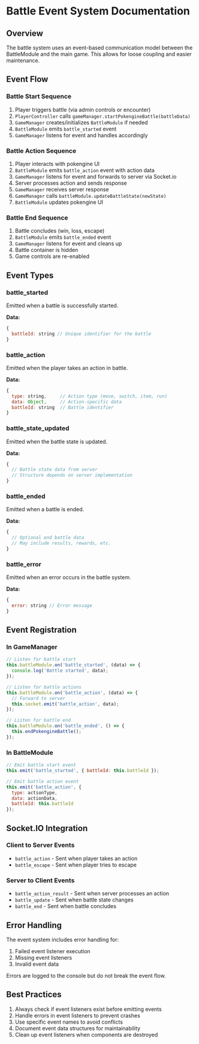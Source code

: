 # Battle Event System Documentation

## Overview
The battle system uses an event-based communication model between the BattleModule and the main game. This allows for loose coupling and easier maintenance.

## Event Flow

### Battle Start Sequence
1. Player triggers battle (via admin controls or encounter)
2. `PlayerController` calls `gameManager.startPokengineBattle(battleData)`
3. `GameManager` creates/initializes `BattleModule` if needed
4. `BattleModule` emits `battle_started` event
5. `GameManager` listens for event and handles accordingly

### Battle Action Sequence
1. Player interacts with pokengine UI
2. `BattleModule` emits `battle_action` event with action data
3. `GameManager` listens for event and forwards to server via Socket.io
4. Server processes action and sends response
5. `GameManager` receives server response
6. `GameManager` calls `battleModule.updateBattleState(newState)`
7. `BattleModule` updates pokengine UI

### Battle End Sequence
1. Battle concludes (win, loss, escape)
2. `BattleModule` emits `battle_ended` event
3. `GameManager` listens for event and cleans up
4. Battle container is hidden
5. Game controls are re-enabled

## Event Types

### battle_started
Emitted when a battle is successfully started.

**Data:**
```javascript
{
  battleId: string // Unique identifier for the battle
}
```

### battle_action
Emitted when the player takes an action in battle.

**Data:**
```javascript
{
  type: string,     // Action type (move, switch, item, run)
  data: Object,     // Action-specific data
  battleId: string  // Battle identifier
}
```

### battle_state_updated
Emitted when the battle state is updated.

**Data:**
```javascript
{
  // Battle state data from server
  // Structure depends on server implementation
}
```

### battle_ended
Emitted when a battle is ended.

**Data:**
```javascript
{
  // Optional end battle data
  // May include results, rewards, etc.
}
```

### battle_error
Emitted when an error occurs in the battle system.

**Data:**
```javascript
{
  error: string // Error message
}
```

## Event Registration

### In GameManager
```javascript
// Listen for battle start
this.battleModule.on('battle_started', (data) => {
  console.log('Battle started', data);
});

// Listen for battle actions
this.battleModule.on('battle_action', (data) => {
  // Forward to server
  this.socket.emit('battle_action', data);
});

// Listen for battle end
this.battleModule.on('battle_ended', () => {
  this.endPokengineBattle();
});
```

### In BattleModule
```javascript
// Emit battle start event
this.emit('battle_started', { battleId: this.battleId });

// Emit battle action event
this.emit('battle_action', {
  type: actionType,
  data: actionData,
  battleId: this.battleId
});
```

## Socket.IO Integration

### Client to Server Events
- `battle_action` - Sent when player takes an action
- `battle_escape` - Sent when player tries to escape

### Server to Client Events
- `battle_action_result` - Sent when server processes an action
- `battle_update` - Sent when battle state changes
- `battle_end` - Sent when battle concludes

## Error Handling

The event system includes error handling for:
1. Failed event listener execution
2. Missing event listeners
3. Invalid event data

Errors are logged to the console but do not break the event flow.

## Best Practices

1. Always check if event listeners exist before emitting events
2. Handle errors in event listeners to prevent crashes
3. Use specific event names to avoid conflicts
4. Document event data structures for maintainability
5. Clean up event listeners when components are destroyed